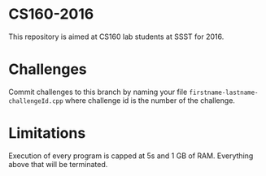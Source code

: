 # CS160-2016

This repository is aimed at CS160 lab students at SSST for 2016.

# Challenges

Commit challenges to this branch by naming your file `firstname-lastname-challengeId.cpp` where challenge id is the number of the challenge.

# Limitations

Execution of every program is capped at 5s and 1 GB of RAM. Everything above that will be terminated.